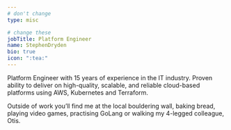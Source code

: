 ```yaml
---
# don't change
type: misc

# change these
jobTitle: Platform Engineer
name: StephenDryden
bio: true
icon: ":tea:"
---
```


Platform Engineer with 15 years of experience in the IT industry. Proven ability to deliver on high-quality, scalable, and reliable cloud-based platforms using AWS, Kubernetes and Terraform.

Outside of work you’ll find me at the local bouldering wall, baking bread, playing video games, practising GoLang or walking my 4-legged colleague, Otis.
